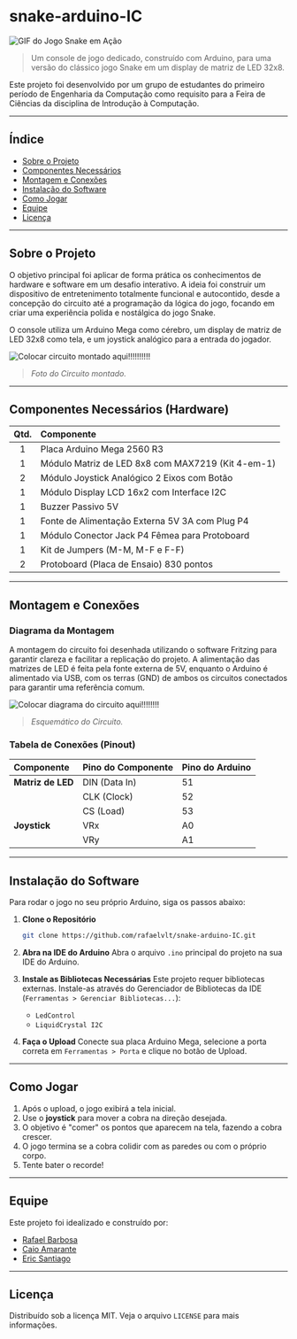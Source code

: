 # snake-arduino-IC
![GIF do Jogo Snake em Ação](https://upload.wikimedia.org/wikipedia/commons/5/55/Snake_can_be_completed.gif)
> Um console de jogo dedicado, construído com Arduino, para uma versão do clássico jogo Snake em um display de matriz de LED 32x8.

Este projeto foi desenvolvido por um grupo de estudantes do primeiro período de Engenharia da Computação como requisito para a Feira de Ciências da disciplina de Introdução à Computação.

---

## Índice

- [Sobre o Projeto](#sobre-o-projeto)
- [Componentes Necessários](#componentes-necessários-hardware)
- [Montagem e Conexões](#montagem-e-conexoes)
- [Instalação do Software](#instalação-do-software)
- [Como Jogar](#como-jogar)
- [Equipe](#equipe)
- [Licença](#licença)

---

## Sobre o Projeto

O objetivo principal foi aplicar de forma prática os conhecimentos de hardware e software em um desafio interativo. A ideia foi construir um dispositivo de entretenimento totalmente funcional e autocontido, desde a concepção do circuito até a programação da lógica do jogo, focando em criar uma experiência polida e nostálgica do jogo Snake.

O console utiliza um Arduino Mega como cérebro, um display de matriz de LED 32x8 como tela, e um joystick analógico para a entrada do jogador.


![Colocar circuito montado aqui!!!!!!!!!!]()
> _Foto do Circuito montado._

---

## Componentes Necessários (Hardware)

| Qtd. | Componente |
| :--: | :--- |
| 1 | Placa Arduino Mega 2560 R3 |
| 1 | Módulo Matriz de LED 8x8 com MAX7219 (Kit 4-em-1) |
| 2 | Módulo Joystick Analógico 2 Eixos com Botão |
| 1 | Módulo Display LCD 16x2 com Interface I2C |
| 1 | Buzzer Passivo 5V |
| 1 | Fonte de Alimentação Externa 5V 3A com Plug P4 |
| 1 | Módulo Conector Jack P4 Fêmea para Protoboard |
| 1 | Kit de Jumpers (M-M, M-F e F-F) |
| 2 | Protoboard (Placa de Ensaio) 830 pontos |

---
## Montagem e Conexões
### Diagrama da Montagem

A montagem do circuito foi desenhada utilizando o software Fritzing para garantir clareza e facilitar a replicação do projeto. A alimentação das matrizes de LED é feita pela fonte externa de 5V, enquanto o Arduino é alimentado via USB, com os terras (GND) de ambos os circuitos conectados para garantir uma referência comum.


![Colocar diagrama do circuito aqui!!!!!!!!]()

> _Esquemático do Circuito._

### Tabela de Conexões (Pinout)

| Componente | Pino do Componente | Pino do Arduino |
| :--- | :--- | :--- |
| **Matriz de LED** | DIN (Data In) | 51 |
| | CLK (Clock) | 52 |
| | CS (Load) | 53 |
| **Joystick** | VRx | A0 |
| | VRy | A1 |
---

## Instalação do Software

Para rodar o jogo no seu próprio Arduino, siga os passos abaixo:

1.  **Clone o Repositório**
    ```sh
    git clone https://github.com/rafaelvlt/snake-arduino-IC.git
    ```

2.  **Abra na IDE do Arduino**
    Abra o arquivo `.ino` principal do projeto na sua IDE do Arduino.

3.  **Instale as Bibliotecas Necessárias**
    Este projeto requer bibliotecas externas. Instale-as através do Gerenciador de Bibliotecas da IDE (`Ferramentas > Gerenciar Bibliotecas...`):
    -   `LedControl`
    -   `LiquidCrystal I2C`

4.  **Faça o Upload**
    Conecte sua placa Arduino Mega, selecione a porta correta em `Ferramentas > Porta` e clique no botão de Upload.

---

## Como Jogar

1.  Após o upload, o jogo exibirá a tela inicial.
2.  Use o **joystick** para mover a cobra na direção desejada.
3.  O objetivo é "comer" os pontos que aparecem na tela, fazendo a cobra crescer.
4.  O jogo termina se a cobra colidir com as paredes ou com o próprio corpo.
5.  Tente bater o recorde!

---

## Equipe

Este projeto foi idealizado e construído por:

-   [Rafael Barbosa](https://github.com/rafaelvlt)
-   [Caio Amarante](https://github.com/IrineuACgasoso)
-   [Eric Santiago](https://github.com/ARISE21)
---

## Licença

Distribuído sob a licença MIT. Veja o arquivo `LICENSE` para mais informações.
